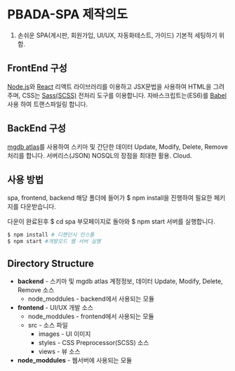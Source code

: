 # PBADA-SPA 제작의도 
1. 손쉬운 SPA(게시판, 회원가입, UI/UX, 자동화테스트, 가이드) 기본적 세팅하기 위함.

## FrontEnd 구성
[Node.js](https://nodejs.org/)와 
[React](https://reactjs.org/) 리액트 라이브러리를 이용하고 JSX문법을 사용하여 HTML을 그려주며, CSS는 [Sass(SCSS)](https://sass-lang.com/) 전처리 도구를 이용합니다.
자바스크립트는(ES6)를 [Babel](https://www.npmjs.com/package/@babel/core)사용 하여 트랜스파일링 합니다.

## BackEnd 구성
[mgdb atlas](https://www.mongodb.com/cloud/atlas)를 사용하여 스키마 및 간단한 데이터 Update, Modify, Delete, Remove 처리를 합니다.
서버리스(JSON) NOSQL의 장점을 최대한 활용.
Cloud.

## 사용 방법

spa, frontend, backend 해당 폴더에 들어가 $ npm install을 진행하여 필요한 페키지를 다운받습니다.

다운이 완료된후 $ cd spa 부모페이지로 돌아와 
$ npm start 서버를 실행합니다.

```bash
$ npm install # 디펜던시 인스톨
$ npm start #개발모드 웹 서버 실행
```

## Directory Structure
* **backend** - 스키마 및 mgdb atlas 계정정보, 데이터 Update, Modify, Delete, Remove 소스
    * node_moddules - backend에서 사용되는 모듈
* **frontend** - UI/UX 개발 소스
    * node_moddules - frontend에서 사용되는 모듈
    * src - 소스 파일
        * images - UI 이미지
        * styles - CSS Preprocessor(SCSS) 소스
        * views - 뷰 소스
 * **node_moddules** - 웹서버에 사용되는 모듈